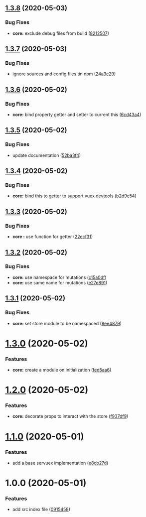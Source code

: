 ## [1.3.8](https://github.com/forforeach/servuex/compare/v1.3.7...v1.3.8) (2020-05-03)


### Bug Fixes

* **core:** exclude debug files from build ([8212507](https://github.com/forforeach/servuex/commit/8212507775ed6b8429db7d34f642c2fe8f8e1ad8))

## [1.3.7](https://github.com/forforeach/servuex/compare/v1.3.6...v1.3.7) (2020-05-03)


### Bug Fixes

* ignore sources and config files tin npm ([24a3c29](https://github.com/forforeach/servuex/commit/24a3c29170d6a872eb0bfb1698d4eb8bcf614d5e))

## [1.3.6](https://github.com/forforeach/servuex/compare/v1.3.5...v1.3.6) (2020-05-02)


### Bug Fixes

* **core:** bind property getter and setter to current this ([6cd43a4](https://github.com/forforeach/servuex/commit/6cd43a43ee9e53611d419335ad5b0debd8de8d2a))

## [1.3.5](https://github.com/forforeach/servuex/compare/v1.3.4...v1.3.5) (2020-05-02)


### Bug Fixes

* update documentation ([52ba3f4](https://github.com/forforeach/servuex/commit/52ba3f40f48731c2f00431e3eb6c492a75e1389a))

## [1.3.4](https://github.com/forforeach/servuex/compare/v1.3.3...v1.3.4) (2020-05-02)


### Bug Fixes

* **core:** bind this to getter to support vuex devtools ([b2d9c54](https://github.com/forforeach/servuex/commit/b2d9c545358f6af6225824b14c5a4e521ef7bb42))

## [1.3.3](https://github.com/forforeach/servuex/compare/v1.3.2...v1.3.3) (2020-05-02)


### Bug Fixes

* **core :** use function for getter ([22ecf31](https://github.com/forforeach/servuex/commit/22ecf3153e082ae68740c3cd450af1a32d033b7c))

## [1.3.2](https://github.com/forforeach/servuex/compare/v1.3.1...v1.3.2) (2020-05-02)


### Bug Fixes

* **core:** use namespace for mutations ([c15a0df](https://github.com/forforeach/servuex/commit/c15a0dfe48e3253617956c6b7922d10e35578bc9))
* **core:** use same name for mutations ([e27e891](https://github.com/forforeach/servuex/commit/e27e8911e1add135b280afe0eb15392cb6f5f9f2))

## [1.3.1](https://github.com/forforeach/servuex/compare/v1.3.0...v1.3.1) (2020-05-02)


### Bug Fixes

* **core:** set store module to be namespaced ([8ee4879](https://github.com/forforeach/servuex/commit/8ee48792b862b2cc5207a52c98a1f74d9e3a9443))

# [1.3.0](https://github.com/forforeach/servuex/compare/v1.2.0...v1.3.0) (2020-05-02)


### Features

* **core:** create a module on initialization ([fed5aa6](https://github.com/forforeach/servuex/commit/fed5aa6353e103932420ea7e50f59453cc83e69c))

# [1.2.0](https://github.com/forforeach/servuex/compare/v1.1.0...v1.2.0) (2020-05-02)


### Features

* **core:** decorate props to interact with the store ([f937df9](https://github.com/forforeach/servuex/commit/f937df99ea28188bcabb06bf7c679560fbd40a93))

# [1.1.0](https://github.com/forforeach/servuex/compare/v1.0.0...v1.1.0) (2020-05-01)

### Features

- add a base servuex implementation ([e8cb27d](https://github.com/forforeach/servuex/commit/e8cb27de6a258c9c7f2b571e13491a32a535ff21))

# 1.0.0 (2020-05-01)

### Features

- add src index file ([0915458](https://github.com/forforeach/servuex/commit/0915458fcb3c8192fb4bdcf1995e987ef9d81361))
